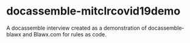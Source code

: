 # docassemble-mitclrcovid19demo

A docassemble interview created as a demonstration of docassemble-blawx and Blawx.com for rules as code.